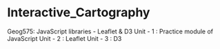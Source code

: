 # Interactive_Cartography
Geog575: JavaScript libraries - Leaflet &amp; D3
Unit - 1 : Practice module of JavaScript
Unit - 2 : Leaflet
Unit - 3 : D3
